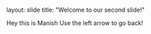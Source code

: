 layout: slide
title: "Welcome to our second slide!"

Hey this is Manish
Use the left arrow to go back!
